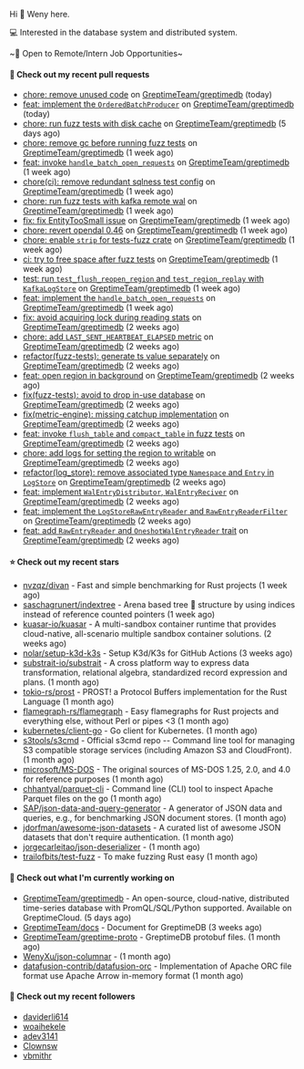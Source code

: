 Hi 👋 Weny here.

💻 Interested in the database system and distributed system.

~🍺 Open to Remote/Intern Job Opportunities~

#### 🔨 Check out my recent pull requests

- [chore: remove unused code](https://github.com/GreptimeTeam/greptimedb/pull/4135) on [GreptimeTeam/greptimedb](https://github.com/GreptimeTeam/greptimedb) (today)
- [feat: implement the `OrderedBatchProducer`](https://github.com/GreptimeTeam/greptimedb/pull/4134) on [GreptimeTeam/greptimedb](https://github.com/GreptimeTeam/greptimedb) (today)
- [chore: run fuzz tests with disk cache](https://github.com/GreptimeTeam/greptimedb/pull/4118) on [GreptimeTeam/greptimedb](https://github.com/GreptimeTeam/greptimedb) (5 days ago)
- [chore: remove gc before running fuzz tests](https://github.com/GreptimeTeam/greptimedb/pull/4108) on [GreptimeTeam/greptimedb](https://github.com/GreptimeTeam/greptimedb) (1 week ago)
- [feat: invoke `handle_batch_open_requests`](https://github.com/GreptimeTeam/greptimedb/pull/4107) on [GreptimeTeam/greptimedb](https://github.com/GreptimeTeam/greptimedb) (1 week ago)
- [chore(ci): remove redundant sqlness test config](https://github.com/GreptimeTeam/greptimedb/pull/4106) on [GreptimeTeam/greptimedb](https://github.com/GreptimeTeam/greptimedb) (1 week ago)
- [chore: run fuzz tests with kafka remote wal](https://github.com/GreptimeTeam/greptimedb/pull/4105) on [GreptimeTeam/greptimedb](https://github.com/GreptimeTeam/greptimedb) (1 week ago)
- [fix: fix EntityTooSmall issue](https://github.com/GreptimeTeam/greptimedb/pull/4100) on [GreptimeTeam/greptimedb](https://github.com/GreptimeTeam/greptimedb) (1 week ago)
- [chore: revert opendal 0.46](https://github.com/GreptimeTeam/greptimedb/pull/4098) on [GreptimeTeam/greptimedb](https://github.com/GreptimeTeam/greptimedb) (1 week ago)
- [chore: enable `strip` for tests-fuzz crate](https://github.com/GreptimeTeam/greptimedb/pull/4093) on [GreptimeTeam/greptimedb](https://github.com/GreptimeTeam/greptimedb) (1 week ago)
- [ci: try to free space after fuzz tests](https://github.com/GreptimeTeam/greptimedb/pull/4089) on [GreptimeTeam/greptimedb](https://github.com/GreptimeTeam/greptimedb) (1 week ago)
- [test: run `test_flush_reopen_region` and `test_region_replay` with `KafkaLogStore`](https://github.com/GreptimeTeam/greptimedb/pull/4083) on [GreptimeTeam/greptimedb](https://github.com/GreptimeTeam/greptimedb) (1 week ago)
- [feat: implement the `handle_batch_open_requests`](https://github.com/GreptimeTeam/greptimedb/pull/4075) on [GreptimeTeam/greptimedb](https://github.com/GreptimeTeam/greptimedb) (1 week ago)
- [fix: avoid acquiring lock during reading stats](https://github.com/GreptimeTeam/greptimedb/pull/4070) on [GreptimeTeam/greptimedb](https://github.com/GreptimeTeam/greptimedb) (2 weeks ago)
- [chore: add `LAST_SENT_HEARTBEAT_ELAPSED` metric](https://github.com/GreptimeTeam/greptimedb/pull/4062) on [GreptimeTeam/greptimedb](https://github.com/GreptimeTeam/greptimedb) (2 weeks ago)
- [refactor(fuzz-tests): generate ts value separately](https://github.com/GreptimeTeam/greptimedb/pull/4056) on [GreptimeTeam/greptimedb](https://github.com/GreptimeTeam/greptimedb) (2 weeks ago)
- [feat: open region in background](https://github.com/GreptimeTeam/greptimedb/pull/4052) on [GreptimeTeam/greptimedb](https://github.com/GreptimeTeam/greptimedb) (2 weeks ago)
- [fix(fuzz-tests): avoid to drop in-use database](https://github.com/GreptimeTeam/greptimedb/pull/4049) on [GreptimeTeam/greptimedb](https://github.com/GreptimeTeam/greptimedb) (2 weeks ago)
- [fix(metric-engine): missing catchup implementation](https://github.com/GreptimeTeam/greptimedb/pull/4048) on [GreptimeTeam/greptimedb](https://github.com/GreptimeTeam/greptimedb) (2 weeks ago)
- [feat: invoke `flush_table` and `compact_table` in fuzz tests](https://github.com/GreptimeTeam/greptimedb/pull/4045) on [GreptimeTeam/greptimedb](https://github.com/GreptimeTeam/greptimedb) (2 weeks ago)
- [chore: add logs for setting the region to writable](https://github.com/GreptimeTeam/greptimedb/pull/4044) on [GreptimeTeam/greptimedb](https://github.com/GreptimeTeam/greptimedb) (2 weeks ago)
- [refactor(log_store): remove associated type `Namespace` and `Entry` in `LogStore`](https://github.com/GreptimeTeam/greptimedb/pull/4038) on [GreptimeTeam/greptimedb](https://github.com/GreptimeTeam/greptimedb) (2 weeks ago)
- [feat: implement `WalEntryDistributor`, `WalEntryReciver`](https://github.com/GreptimeTeam/greptimedb/pull/4031) on [GreptimeTeam/greptimedb](https://github.com/GreptimeTeam/greptimedb) (2 weeks ago)
- [feat: implement the `LogStoreRawEntryReader` and `RawEntryReaderFilter`](https://github.com/GreptimeTeam/greptimedb/pull/4030) on [GreptimeTeam/greptimedb](https://github.com/GreptimeTeam/greptimedb) (2 weeks ago)
- [feat: add `RawEntryReader` and `OneshotWalEntryReader` trait](https://github.com/GreptimeTeam/greptimedb/pull/4027) on [GreptimeTeam/greptimedb](https://github.com/GreptimeTeam/greptimedb) (2 weeks ago)

#### ⭐ Check out my recent stars

- [nvzqz/divan](https://github.com/nvzqz/divan) - Fast and simple benchmarking for Rust projects (1 week ago)
- [saschagrunert/indextree](https://github.com/saschagrunert/indextree) - Arena based tree 🌲 structure by using indices instead of reference counted pointers (1 week ago)
- [kuasar-io/kuasar](https://github.com/kuasar-io/kuasar) - A multi-sandbox container runtime that provides cloud-native, all-scenario multiple sandbox container solutions. (2 weeks ago)
- [nolar/setup-k3d-k3s](https://github.com/nolar/setup-k3d-k3s) - Setup K3d/K3s for GitHub Actions (3 weeks ago)
- [substrait-io/substrait](https://github.com/substrait-io/substrait) - A cross platform way to express data transformation, relational algebra, standardized record expression and plans. (1 month ago)
- [tokio-rs/prost](https://github.com/tokio-rs/prost) - PROST! a Protocol Buffers implementation for the Rust Language (1 month ago)
- [flamegraph-rs/flamegraph](https://github.com/flamegraph-rs/flamegraph) - Easy flamegraphs for Rust projects and everything else, without Perl or pipes &lt;3 (1 month ago)
- [kubernetes/client-go](https://github.com/kubernetes/client-go) - Go client for Kubernetes. (1 month ago)
- [s3tools/s3cmd](https://github.com/s3tools/s3cmd) - Official s3cmd repo -- Command line tool for managing S3 compatible storage services (including Amazon S3 and CloudFront). (1 month ago)
- [microsoft/MS-DOS](https://github.com/microsoft/MS-DOS) - The original sources of MS-DOS 1.25, 2.0, and 4.0 for reference purposes (1 month ago)
- [chhantyal/parquet-cli](https://github.com/chhantyal/parquet-cli) - Command line (CLI) tool to inspect Apache Parquet files on the go (1 month ago)
- [SAP/json-data-and-query-generator](https://github.com/SAP/json-data-and-query-generator) - A generator of JSON data and queries, e.g., for benchmarking JSON document stores. (1 month ago)
- [jdorfman/awesome-json-datasets](https://github.com/jdorfman/awesome-json-datasets) - A curated list of awesome JSON datasets that don&#39;t require authentication. (1 month ago)
- [jorgecarleitao/json-deserializer](https://github.com/jorgecarleitao/json-deserializer) -  (1 month ago)
- [trailofbits/test-fuzz](https://github.com/trailofbits/test-fuzz) - To make fuzzing Rust easy (1 month ago)

#### 👷 Check out what I'm currently working on

- [GreptimeTeam/greptimedb](https://github.com/GreptimeTeam/greptimedb) - An open-source, cloud-native, distributed time-series database with PromQL/SQL/Python supported. Available on GreptimeCloud. (5 days ago)
- [GreptimeTeam/docs](https://github.com/GreptimeTeam/docs) - Document for GreptimeDB (3 weeks ago)
- [GreptimeTeam/greptime-proto](https://github.com/GreptimeTeam/greptime-proto) - GreptimeDB protobuf files. (1 month ago)
- [WenyXu/json-columnar](https://github.com/WenyXu/json-columnar) -  (1 month ago)
- [datafusion-contrib/datafusion-orc](https://github.com/datafusion-contrib/datafusion-orc) - Implementation of Apache ORC file format use Apache Arrow in-memory format (1 month ago)

#### 👯 Check out my recent followers

- [daviderli614](https://github.com/daviderli614)
- [woaihekele](https://github.com/woaihekele)
- [adev3141](https://github.com/adev3141)
- [Clownsw](https://github.com/Clownsw)
- [vbmithr](https://github.com/vbmithr)


